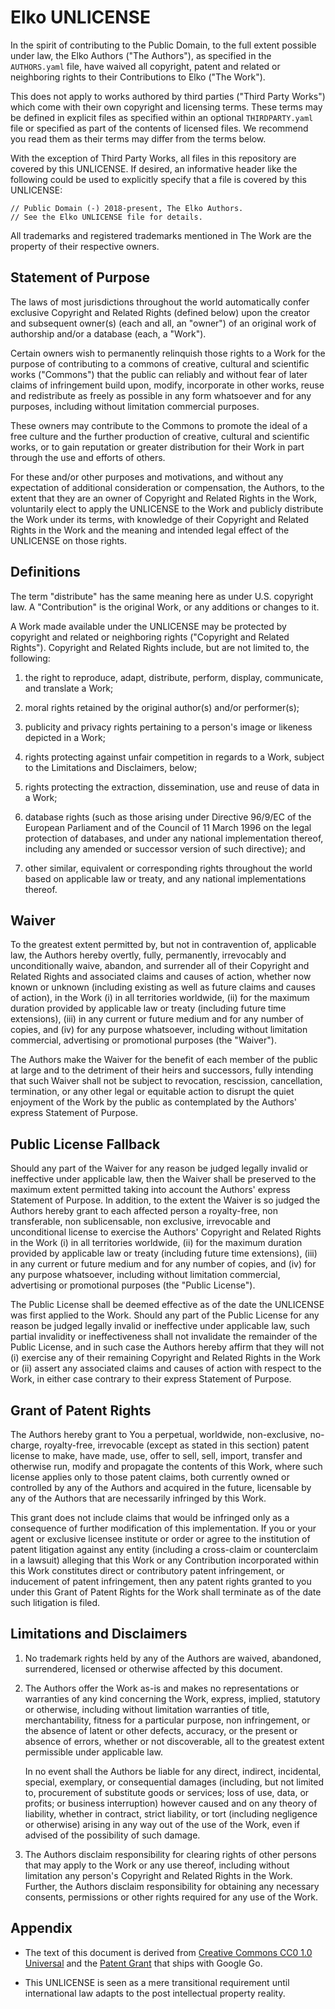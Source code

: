 Elko UNLICENSE
==============

In the spirit of contributing to the Public Domain, to the full extent possible
under law, the Elko Authors ("The Authors"), as specified in the `AUTHORS.yaml`
file, have waived all copyright, patent and related or neighboring rights to
their Contributions to Elko ("The Work").

This does not apply to works authored by third parties ("Third Party Works")
which come with their own copyright and licensing terms. These terms may be
defined in explicit files as specified within an optional `THIRDPARTY.yaml` file
or specified as part of the contents of licensed files. We recommend you read
them as their terms may differ from the terms below.

With the exception of Third Party Works, all files in this repository are
covered by this UNLICENSE. If desired, an informative header like the following
could be used to explicitly specify that a file is covered by this UNLICENSE:

    // Public Domain (-) 2018-present, The Elko Authors.
    // See the Elko UNLICENSE file for details.

All trademarks and registered trademarks mentioned in The Work are the property
of their respective owners.


Statement of Purpose
--------------------

The laws of most jurisdictions throughout the world automatically confer
exclusive Copyright and Related Rights (defined below) upon the creator and
subsequent owner(s) (each and all, an "owner") of an original work of authorship
and/or a database (each, a "Work").

Certain owners wish to permanently relinquish those rights to a Work for the
purpose of contributing to a commons of creative, cultural and scientific works
("Commons") that the public can reliably and without fear of later claims of
infringement build upon, modify, incorporate in other works, reuse and
redistribute as freely as possible in any form whatsoever and for any purposes,
including without limitation commercial purposes.

These owners may contribute to the Commons to promote the ideal of a free
culture and the further production of creative, cultural and scientific works,
or to gain reputation or greater distribution for their Work in part through the
use and efforts of others.

For these and/or other purposes and motivations, and without any expectation of
additional consideration or compensation, the Authors, to the extent that they
are an owner of Copyright and Related Rights in the Work, voluntarily elect to
apply the UNLICENSE to the Work and publicly distribute the Work under its
terms, with knowledge of their Copyright and Related Rights in the Work and the
meaning and intended legal effect of the UNLICENSE on those rights.


Definitions
-----------

The term "distribute" has the same meaning here as under U.S. copyright law. A
"Contribution" is the original Work, or any additions or changes to it.

A Work made available under the UNLICENSE may be protected by copyright and
related or neighboring rights ("Copyright and Related Rights"). Copyright and
Related Rights include, but are not limited to, the following:

1. the right to reproduce, adapt, distribute, perform, display, communicate, and
   translate a Work;

2. moral rights retained by the original author(s) and/or performer(s);

3. publicity and privacy rights pertaining to a person's image or likeness
   depicted in a Work;

4. rights protecting against unfair competition in regards to a Work, subject to
   the Limitations and Disclaimers, below;

5. rights protecting the extraction, dissemination, use and reuse of data in a
   Work;

6. database rights (such as those arising under Directive 96/9/EC of the
   European Parliament and of the Council of 11 March 1996 on the legal
   protection of databases, and under any national implementation thereof,
   including any amended or successor version of such directive); and

7. other similar, equivalent or corresponding rights throughout the world based
   on applicable law or treaty, and any national implementations thereof.


Waiver
------

To the greatest extent permitted by, but not in contravention of, applicable
law, the Authors hereby overtly, fully, permanently, irrevocably and
unconditionally waive, abandon, and surrender all of their Copyright and Related
Rights and associated claims and causes of action, whether now known or unknown
(including existing as well as future claims and causes of action), in the Work
(i) in all territories worldwide, (ii) for the maximum duration provided by
applicable law or treaty (including future time extensions), (iii) in any
current or future medium and for any number of copies, and (iv) for any purpose
whatsoever, including without limitation commercial, advertising or promotional
purposes (the "Waiver").

The Authors make the Waiver for the benefit of each member of the public at
large and to the detriment of their heirs and successors, fully intending that
such Waiver shall not be subject to revocation, rescission, cancellation,
termination, or any other legal or equitable action to disrupt the quiet
enjoyment of the Work by the public as contemplated by the Authors' express
Statement of Purpose.


Public License Fallback
-----------------------

Should any part of the Waiver for any reason be judged legally invalid or
ineffective under applicable law, then the Waiver shall be preserved to the
maximum extent permitted taking into account the Authors' express Statement of
Purpose. In addition, to the extent the Waiver is so judged the Authors hereby
grant to each affected person a royalty-free, non transferable, non
sublicensable, non exclusive, irrevocable and unconditional license to exercise
the Authors' Copyright and Related Rights in the Work (i) in all territories
worldwide, (ii) for the maximum duration provided by applicable law or treaty
(including future time extensions), (iii) in any current or future medium and
for any number of copies, and (iv) for any purpose whatsoever, including without
limitation commercial, advertising or promotional purposes (the "Public
License").

The Public License shall be deemed effective as of the date the UNLICENSE was
first applied to the Work. Should any part of the Public License for any reason
be judged legally invalid or ineffective under applicable law, such partial
invalidity or ineffectiveness shall not invalidate the remainder of the Public
License, and in such case the Authors hereby affirm that they will not (i)
exercise any of their remaining Copyright and Related Rights in the Work or (ii)
assert any associated claims and causes of action with respect to the Work, in
either case contrary to their express Statement of Purpose.


Grant of Patent Rights
----------------------

The Authors hereby grant to You a perpetual, worldwide, non-exclusive,
no-charge, royalty-free, irrevocable (except as stated in this section) patent
license to make, have made, use, offer to sell, sell, import, transfer and
otherwise run, modify and propagate the contents of this Work, where such
license applies only to those patent claims, both currently owned or controlled
by any of the Authors and acquired in the future, licensable by any of the
Authors that are necessarily infringed by this Work.

This grant does not include claims that would be infringed only as a consequence
of further modification of this implementation. If you or your agent or
exclusive licensee institute or order or agree to the institution of patent
litigation against any entity (including a cross-claim or counterclaim in a
lawsuit) alleging that this Work or any Contribution incorporated within this
Work constitutes direct or contributory patent infringement, or inducement of
patent infringement, then any patent rights granted to you under this Grant of
Patent Rights for the Work shall terminate as of the date such litigation is
filed.


Limitations and Disclaimers
---------------------------

1. No trademark rights held by any of the Authors are waived, abandoned,
   surrendered, licensed or otherwise affected by this document.

2. The Authors offer the Work as-is and makes no representations or warranties
   of any kind concerning the Work, express, implied, statutory or otherwise,
   including without limitation warranties of title, merchantability, fitness
   for a particular purpose, non infringement, or the absence of latent or other
   defects, accuracy, or the present or absence of errors, whether or not
   discoverable, all to the greatest extent permissible under applicable law.

   In no event shall the Authors be liable for any direct, indirect, incidental,
   special, exemplary, or consequential damages (including, but not limited to,
   procurement of substitute goods or services; loss of use, data, or profits;
   or business interruption) however caused and on any theory of liability,
   whether in contract, strict liability, or tort (including negligence or
   otherwise) arising in any way out of the use of the Work, even if advised of
   the possibility of such damage.

3. The Authors disclaim responsibility for clearing rights of other persons that
   may apply to the Work or any use thereof, including without limitation any
   person's Copyright and Related Rights in the Work. Further, the Authors
   disclaim responsibility for obtaining any necessary consents, permissions or
   other rights required for any use of the Work.


Appendix
--------

* The text of this document is derived from [Creative Commons CC0 1.0
  Universal] and the [Patent Grant] that ships with Google Go.

* This UNLICENSE is seen as a mere transitional requirement until international
  law adapts to the post intellectual property reality.

[Creative Commons CC0 1.0 Universal]: https://creativecommons.org/publicdomain/zero/1.0/legalcode
[Patent Grant]: https://github.com/golang/go/blob/master/PATENTS
